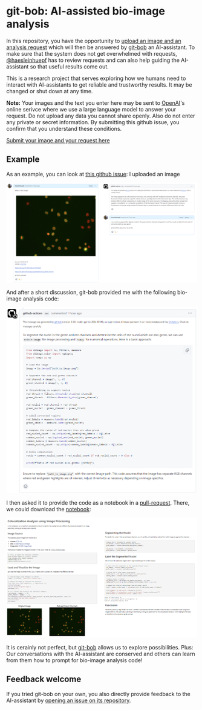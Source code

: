 # git-bob: AI-assisted bio-image analysis

In this repository, you have the opportunity to [upload an image and an analysis request](https://github.com/haesleinhuepf/git-bob-bioimage-analysis-example/issues/new?assignees=haesleinhuepf&labels=image-analysis&projects=&template=bioimage_analysis.md&title=%5BAnalysis+Request%5D%3A+) 
which will then be answered by [git-bob](https://github.com/haesleinhuepf/git-bob) an AI-assistant. 
To make sure that the system does not get overwhelmed with requests, [@haesleinhuepf](https://github.com/haesleinhuepf) has to review requests and 
can also help guiding the AI-assistant so that useful results come out.

This is a research project that serves exploring how we humans need to interact with AI-assistants to get reliable and trustworthy results. 
It may be changed or shut down at any time.

**Note:** Your images and the text you enter here may be sent to [OpenAI](https://openai.com/)'s online serivce where we use a large language model to answer your request. 
Do not upload any data you cannot share openly. Also do not enter any private or secret information. By submitting this github issue, you confirm that you understand these conditions.

[Submit your image and your request here](https://github.com/haesleinhuepf/git-bob-bioimage-analysis-example/issues/new?assignees=haesleinhuepf&labels=image-analysis&projects=&template=bioimage_analysis.md&title=%5BAnalysis+Request%5D%3A+)

## Example

As an example, you can look at [this github issue](): I uploaded an image 

![img.png](docs/img.png)

And after a short discussion, git-bob provided me with the following bio-image analysis code:

![img_1.png](docs/img_1.png)

I then asked it to provide the code as a notebook in a [pull-request](https://github.com/haesleinhuepf/git-bob-bioimage-analysis-example/pull/9). 
There, we could download the [notebook](https://github.com/haesleinhuepf/git-bob-bioimage-analysis-example/blob/664793743d5f4c5b101f3a66139c0a54ca485038/notebooks/coloc_analysis.ipynb):

![img_2.png](docs/img_2.png)

It is cerainly not perfect, but [git-bob](https://github.com/haesleinhuepf/git-bob) allows us to explore possibilities. 
Plus: Our conversations with the AI-assistant are conserved and others can learn from them how to prompt for bio-image analysis code!

## Feedback welcome

If you tried git-bob on your own, you also directly provide feedback to the AI-assistant by [opening an issue on its repository](https://github.com/haesleinhuepf/git-bob).
